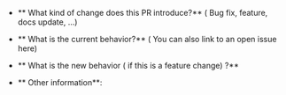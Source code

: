 - **
  What
  kind
  of
  change
  does
  this
  PR
  introduce?** (
  Bug
  fix,
  feature,
  docs
  update,
  ...)

- **
  What
  is
  the
  current
  behavior?** (
  You
  can
  also
  link
  to
  an
  open
  issue
  here)

- **
  What
  is
  the
  new
  behavior (
  if
  this
  is
  a
  feature
  change)
  ?**

- **
  Other
  information**:

